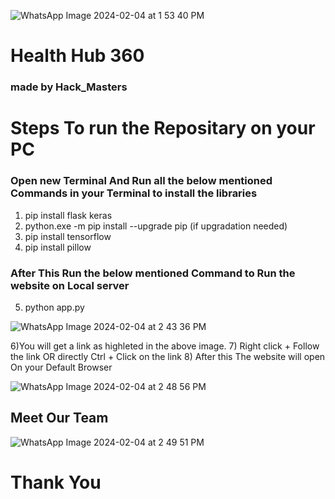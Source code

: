 ![WhatsApp Image 2024-02-04 at 1 53 40 PM](https://github.com/sidjain1387/Hack_Masters_2/assets/140233380/108e8c5a-1a85-4b7a-bee7-5de02dffd5ce)
 
# Health Hub 360
### made by Hack_Masters


# Steps To run the Repositary on your PC
### Open new Terminal And Run all the below mentioned Commands in your Terminal to install the libraries
1) pip install flask keras
2) python.exe -m pip install --upgrade pip (if upgradation needed)
3) pip install tensorflow
4) pip install pillow
### After This Run the below mentioned Command to Run the website on Local server
5) python app.py
   
![WhatsApp Image 2024-02-04 at 2 43 36 PM](https://github.com/sidjain1387/Hack_Masters_2/assets/140233380/0bbafc4b-117e-4aaf-86e7-eca877f86b88)

6)You will get a link as highleted in the above image.
7) Right click + Follow the link OR directly Ctrl + Click on the link
8) After this The website will open On your Default Browser

![WhatsApp Image 2024-02-04 at 2 48 56 PM](https://github.com/sidjain1387/Hack_Masters_2/assets/140233380/0c3bbc71-3402-4dd5-8b51-fc0496472367)

## Meet Our Team

![WhatsApp Image 2024-02-04 at 2 49 51 PM](https://github.com/sidjain1387/Hack_Masters_2/assets/140233380/f784a99c-1e61-492d-b86d-2b50aa080c17)

# Thank You
